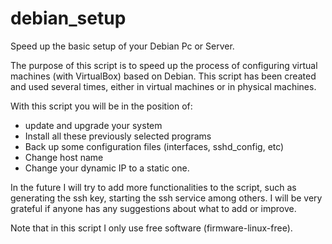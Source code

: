 # debian_setup
Speed up the basic setup of your Debian Pc or Server.

The purpose of this script is to speed up the process 
of configuring virtual machines (with VirtualBox) based 
on Debian. This script has been created and used several 
times, either in virtual machines or in physical machines. 


With this script you will be in the position of:

- update and upgrade your system
- Install all these previously selected programs
- Back up some configuration files (interfaces, sshd_config, etc)
- Change host name
- Change your dynamic IP to a static one.

In the future I will try to add more functionalities to 
the script, such as generating the ssh key, starting 
the ssh service among others. I will be very grateful 
if anyone has any suggestions about what to add or improve. 

Note that in this script I only use free software (firmware-linux-free).
